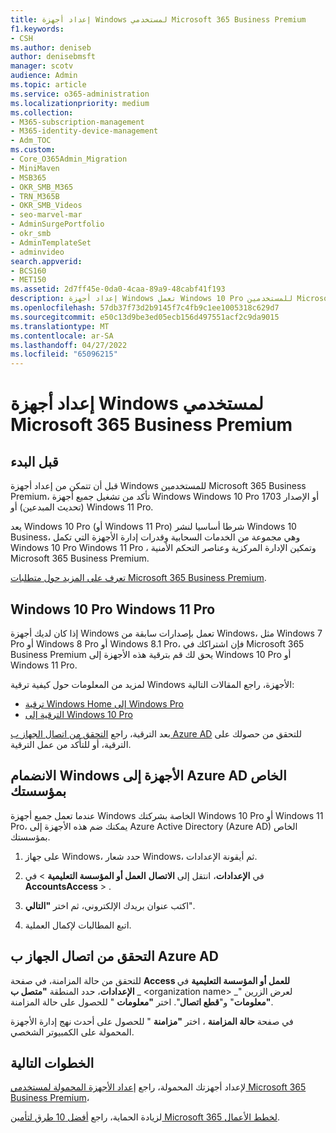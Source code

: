 ```yaml
---
title: إعداد أجهزة Windows لمستخدمي Microsoft 365 Business Premium
f1.keywords:
- CSH
ms.author: deniseb
author: denisebmsft
manager: scotv
audience: Admin
ms.topic: article
ms.service: o365-administration
ms.localizationpriority: medium
ms.collection:
- M365-subscription-management
- M365-identity-device-management
- Adm_TOC
ms.custom:
- Core_O365Admin_Migration
- MiniMaven
- MSB365
- OKR_SMB_M365
- TRN_M365B
- OKR_SMB_Videos
- seo-marvel-mar
- AdminSurgePortfolio
- okr_smb
- AdminTemplateSet
- adminvideo
search.appverid:
- BCS160
- MET150
ms.assetid: 2d7ff45e-0da0-4caa-89a9-48cabf41f193
description: إعداد أجهزة Windows تعمل Windows 10 Pro للمستخدمين Microsoft 365 Business Premium، ما يتيح الإدارة المركزية وعناصر التحكم في الأمان.
ms.openlocfilehash: 57db37f73d2b9145f7c4fb9c1ee1005318c629d7
ms.sourcegitcommit: e50c13d9be3ed05ecb156d497551acf2c9da9015
ms.translationtype: MT
ms.contentlocale: ar-SA
ms.lasthandoff: 04/27/2022
ms.locfileid: "65096215"
---
```

# <a name="set-up-windows-devices-for-microsoft-365-business-premium-users"></a>إعداد أجهزة Windows لمستخدمي Microsoft 365 Business Premium

## <a name="before-you-begin"></a>قبل البدء

قبل أن تتمكن من إعداد أجهزة Windows للمستخدمين Microsoft 365 Business Premium، تأكد من تشغيل جميع أجهزة Windows Windows 10 Pro أو الإصدار 1703 (تحديث المبدعين) أو Windows 11 Pro. 

يعد Windows 10 Pro (أو Windows 11 Pro) شرطا أساسيا لنشر Windows 10 Business، وهي مجموعة من الخدمات السحابية وقدرات إدارة الأجهزة التي تكمل Windows 10 Pro Windows 11 Pro ، وتمكين الإدارة المركزية وعناصر التحكم الأمنية Microsoft 365 Business Premium.

[تعرف على المزيد حول متطلبات Microsoft 365 Business Premium](https://www.microsoft.com/microsoft-365/business/microsoft-365-business-premium?activetab=pivot:techspecstab).

## <a name="windows-10-pro-and-windows-11-pro"></a>Windows 10 Pro Windows 11 Pro

إذا كان لديك أجهزة Windows تعمل بإصدارات سابقة من Windows، مثل Windows 7 Pro أو Windows 8 Pro أو Windows 8.1 Pro، فإن اشتراكك في Microsoft 365 Business Premium يحق لك قم بترقية هذه الأجهزة إلى Windows 10 Pro أو Windows 11 Pro.
  
لمزيد من المعلومات حول كيفية ترقية Windows الأجهزة، راجع المقالات التالية:

- [ترقية Windows Home إلى Windows Pro](https://support.microsoft.com/windows/upgrade-windows-home-to-windows-pro-ef34d520-e73f-3198-c525-d1a218cc2818)
- [الترقية إلى Windows 10 Pro](https://support.microsoft.com/windows/upgrade-to-windows-10-pro-71ecc746-0f81-a4c0-bd4b-0db8559e0796)
  
بعد الترقية، راجع [التحقق من اتصال الجهاز ب Azure AD](#verify-the-device-is-connected-to-azure-ad) للتحقق من حصولك على الترقية، أو للتأكد من عمل الترقية.

## <a name="join-windows-devices-to-your-organizations-azure-ad"></a>الانضمام Windows الأجهزة إلى Azure AD الخاص بمؤسستك

عندما تعمل جميع أجهزة Windows الخاصة بشركتك Windows 10 Pro أو Windows 11 Pro، يمكنك ضم هذه الأجهزة إلى Azure Active Directory (Azure AD) الخاص بمؤسستك. 

1. على جهاز Windows، حدد شعار Windows، ثم أيقونة الإعدادات.
  
2. في **الإعدادات**، انتقل إلى **الاتصال** **العمل أو المؤسسة التعليمية** \> في **AccountsAccess** > .
  
3. اكتب عنوان بريدك الإلكتروني، ثم اختر **"التالي**".

4. اتبع المطالبات لإكمال العملية.

## <a name="verify-the-device-is-connected-to-azure-ad"></a>التحقق من اتصال الجهاز ب Azure AD

للتحقق من حالة المزامنة، في صفحة **Access للعمل أو المؤسسة التعليمية** في **الإعدادات**، حدد المنطقة **"متصل ب** _ \<organization name\> _" لعرض الزرين **"معلومات**" و"**قطع اتصال**". اختر **"معلومات** " للحصول على حالة المزامنة. 
  
في صفحة **حالة المزامنة** ، اختر **"مزامنة** " للحصول على أحدث نهج إدارة الأجهزة المحمولة على الكمبيوتر الشخصي.  
  
## <a name="next-steps"></a>الخطوات التالية

لإعداد أجهزتك المحمولة، راجع [إعداد الأجهزة المحمولة لمستخدمي Microsoft 365 Business Premium](set-up-mobile-devices.md)، 

لزيادة الحماية، راجع [أفضل 10 طرق لتأمين Microsoft 365 لخطط الأعمال](../security-and-compliance/secure-your-business-data.md).
  

